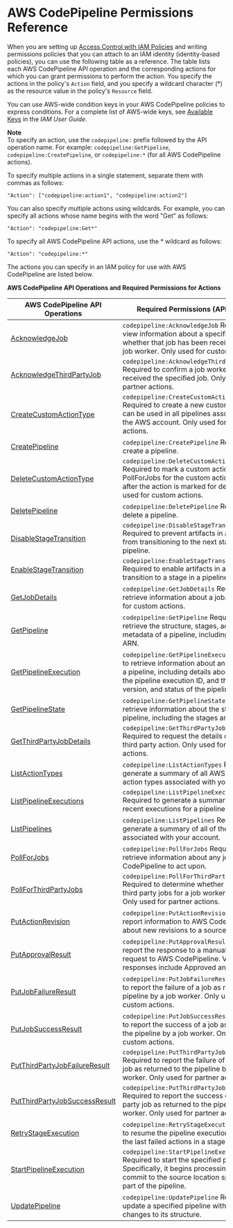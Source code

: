 # AWS CodePipeline Permissions Reference<a name="permissions-reference"></a>

When you are setting up [Access Control with IAM Policies](access-control.md) and writing permissions policies that you can attach to an IAM identity \(identity\-based policies\), you can use the following table as a reference\. The table lists each AWS CodePipeline API operation and the corresponding actions for which you can grant permissions to perform the action\. You specify the actions in the policy's `Action` field, and you specify a wildcard character \(\*\) as the resource value in the policy's `Resource` field\.

You can use AWS\-wide condition keys in your AWS CodePipeline policies to express conditions\. For a complete list of AWS\-wide keys, see [Available Keys](http://docs.aws.amazon.com/IAM/latest/UserGuide/reference_policies_elements.html#AvailableKeys) in the *IAM User Guide*\.

**Note**  
To specify an action, use the `codepipeline:` prefix followed by the API operation name\. For example: `codepipeline:GetPipeline`, `codepipeline:CreatePipeline`, or `codepipeline:*` \(for all AWS CodePipeline actions\)\.

To specify multiple actions in a single statement, separate them with commas as follows:

```
"Action": ["codepipeline:action1", "codepipeline:action2"]
```

You can also specify multiple actions using wildcards\. For example, you can specify all actions whose name begins with the word "Get" as follows:

```
"Action": "codepipeline:Get*"
```

To specify all AWS CodePipeline API actions, use the \* wildcard as follows:

```
"Action": "codepipeline:*"
```

The actions you can specify in an IAM policy for use with AWS CodePipeline are listed below\.


**AWS CodePipeline API Operations and Required Permissions for Actions**  

| AWS CodePipeline API Operations | Required Permissions \(API Actions\) | 
| --- | --- | 
|  [AcknowledgeJob](http://docs.aws.amazon.com/codepipeline/latest/APIReference/API_AcknowledgeJob.html)  |  `codepipeline:AcknowledgeJob` Required to view information about a specified job and whether that job has been received by the job worker\. Only used for custom actions\.  | 
|  [AcknowledgeThirdPartyJob](http://docs.aws.amazon.com/codepipeline/latest/APIReference/API_AcknowledgeThirdPartyJob.html)  |  `codepipeline:AcknowledgeThirdPartyJob` Required to confirm a job worker has received the specified job\. Only used for partner actions\.  | 
|  [CreateCustomActionType](http://docs.aws.amazon.com/codepipeline/latest/APIReference/API_CreateCustomActionType.html)  |  `codepipeline:CreateCustomActionType` Required to create a new custom action that can be used in all pipelines associated with the AWS account\. Only used for custom actions\.  | 
|  [CreatePipeline](http://docs.aws.amazon.com/codepipeline/latest/APIReference/API_CreatePipeline.html)  |  `codepipeline:CreatePipeline` Required to create a pipeline\.  | 
|  [DeleteCustomActionType](http://docs.aws.amazon.com/codepipeline/latest/APIReference/API_DeleteCustomActionType.html)  |  `codepipeline:DeleteCustomActionType` Required to mark a custom action as deleted\. PollForJobs for the custom action will fail after the action is marked for deletion\. Only used for custom actions\.  | 
|  [DeletePipeline](http://docs.aws.amazon.com/codepipeline/latest/APIReference/API_DeletePipeline.html)  |  `codepipeline:DeletePipeline` Required to delete a pipeline\.  | 
|  [DisableStageTransition](http://docs.aws.amazon.com/codepipeline/latest/APIReference/API_DisableStageTransition.html)  |  `codepipeline:DisableStageTransition` Required to prevent artifacts in a pipeline from transitioning to the next stage in the pipeline\.  | 
|  [EnableStageTransition](http://docs.aws.amazon.com/codepipeline/latest/APIReference/API_EnableStageTransition.html)  |  `codepipeline:EnableStageTransition` Required to enable artifacts in a pipeline to transition to a stage in a pipeline\.  | 
|  [GetJobDetails](http://docs.aws.amazon.com/codepipeline/latest/APIReference/API_GetJobDetails.html)  |  `codepipeline:GetJobDetails` Required to retrieve information about a job\. Only used for custom actions\.  | 
|  [GetPipeline](http://docs.aws.amazon.com/codepipeline/latest/APIReference/API_GetPipeline.html)  |  `codepipeline:GetPipeline` Required to retrieve the structure, stages, actions, and metadata of a pipeline, including the pipeline ARN\.  | 
|  [GetPipelineExecution](http://docs.aws.amazon.com/codepipeline/latest/APIReference/API_GetPipelineExecution.html)  |  `codepipeline:GetPipelineExecution` Required to retrieve information about an execution of a pipeline, including details about artifacts, the pipeline execution ID, and the name, version, and status of the pipeline\.  | 
|  [GetPipelineState](http://docs.aws.amazon.com/codepipeline/latest/APIReference/API_GetPipelineState.html)  |  `codepipeline:GetPipelineState` Required to retrieve information about the state of a pipeline, including the stages and actions\.  | 
|  [GetThirdPartyJobDetails](http://docs.aws.amazon.com/codepipeline/latest/APIReference/API_GetThirdPartyJobDetails.html)  |  `codepipeline:GetThirdPartyJobDetails` Required to request the details of a job for a third party action\. Only used for partner actions\.  | 
|  [ListActionTypes](http://docs.aws.amazon.com/codepipeline/latest/APIReference/API_ListActionTypes.html)  |  `codepipeline:ListActionTypes` Required to generate a summary of all AWS CodePipeline action types associated with your account\.  | 
|  [ListPipelineExecutions](http://docs.aws.amazon.com/codepipeline/latest/APIReference/API_ListPipelineExecutions.html)  |  `codepipeline:ListPipelineExecutions` Required to generate a summary of the most recent executions for a pipeline\.  | 
|  [ListPipelines](http://docs.aws.amazon.com/codepipeline/latest/APIReference/API_ListPipelines.html)  |  `codepipeline:ListPipelines` Required to generate a summary of all of the pipelines associated with your account\.  | 
|  [PollForJobs](http://docs.aws.amazon.com/codepipeline/latest/APIReference/API_PollForJobs.html)  |  `codepipeline:PollForJobs` Required to retrieve information about any jobs for AWS CodePipeline to act upon\.  | 
|  [PollForThirdPartyJobs](http://docs.aws.amazon.com/codepipeline/latest/APIReference/API_PollForThirdPartyJobs.html)  |  `codepipeline:PollForThirdPartyJobs` Required to determine whether there are any third party jobs for a job worker to act on\. Only used for partner actions\.  | 
|  [PutActionRevision](http://docs.aws.amazon.com/codepipeline/latest/APIReference/API_PutActionRevision.html)  |  `codepipeline:PutActionRevision` Required to report information to AWS CodePipeline about new revisions to a source  | 
|  [PutApprovalResult](http://docs.aws.amazon.com/codepipeline/latest/APIReference/API_PutApprovalResult.html)  |  `codepipeline:PutApprovalResult` Required to report the response to a manual approval request to AWS CodePipeline\. Valid responses include Approved and Rejected\.  | 
|  [PutJobFailureResult](http://docs.aws.amazon.com/codepipeline/latest/APIReference/API_PutJobFailureResult.html)  |  `codepipeline:PutJobFailureResult` Required to report the failure of a job as returned to the pipeline by a job worker\. Only used for custom actions\.  | 
|  [PutJobSuccessResult](http://docs.aws.amazon.com/codepipeline/latest/APIReference/API_PutJobSuccessResult.html)  |  `codepipeline:PutJobSuccessResult` Required to report the success of a job as returned to the pipeline by a job worker\. Only used for custom actions\.  | 
|  [PutThirdPartyJobFailureResult](http://docs.aws.amazon.com/codepipeline/latest/APIReference/API_PutThirdPartyJobFailureResult.html)  |  `codepipeline:PutThirdPartyJobFailureResult` Required to report the failure of a third party job as returned to the pipeline by a job worker\. Only used for partner actions\.  | 
|  [PutThirdPartyJobSuccessResult](http://docs.aws.amazon.com/codepipeline/latest/APIReference/API_PutThirdPartyJobSuccessResult.html)  |  `codepipeline:PutThirdPartyJobSuccessResult` Required to report the success of a third party job as returned to the pipeline by a job worker\. Only used for partner actions\.   | 
|  [RetryStageExecution](http://docs.aws.amazon.com/codepipeline/latest/APIReference/API_RetryStageExecution.html)  |  `codepipeline:RetryStageExecution` Required to resume the pipeline execution by retrying the last failed actions in a stage\.  | 
|  [StartPipelineExecution](http://docs.aws.amazon.com/codepipeline/latest/APIReference/API_StartPipelineExecution.html)  |  `codepipeline:StartPipelineExecution` Required to start the specified pipeline\. Specifically, it begins processing the latest commit to the source location specified as part of the pipeline\.  | 
|  [UpdatePipeline](http://docs.aws.amazon.com/codepipeline/latest/APIReference/API_UpdatePipeline.html)  |  `codepipeline:UpdatePipeline` Required to update a specified pipeline with edits or changes to its structure\.  | 